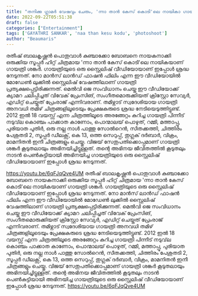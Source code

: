```yaml
---
title: "തനിക്കു ഗ്ലാമർ വേഷവും ചേരും, 'ന്നാ താൻ കേസ് കൊടി'ലെ നായികാ ഗായത്രി ശങ്കറിന്റെ ഗ്ലാമർ സ്റ്റൈലിഷ് ഫോട്ടോഷൂട്ട്"
date: 2022-09-22T05:51:38
draft: false
categories: ["Entertainment"]
tags: ['GAYATHRI SANKAR', 'naa than kesu kodu', 'photoshoot']
author: "Beaumaris"
---
```


രതീഷ് ബാലകൃഷ്ണൻ പൊതുവാൾ കുഞ്ചാക്കോ ബോബനെ നായകനാക്കി ഒരുക്കിയ സൂപ്പർ ഹിറ്റ് ചിത്രമായ 'ന്നാ താൻ കേസ് കൊടി'ലെ നായികയാണ് ഗായത്രി ശങ്കർ. ഗായത്രിയുടെ ഒരു സ്റ്റൈലിഷ് വീഡിയോയാണ് ഇപ്പോൾ ശ്രദ്ധ നേടുന്നത്. നോ മാൻസ് ലാൻഡ് ഫാഷൻ ഫിലിം എന്ന ഈ വീഡിയോയിൽ മോഡേൺ ലുക്കിൽ സ്റ്റൈലിഷ് വേഷത്തിലാണ് ഗായത്രി പ്രത്യക്ഷപ്പെട്ടിരിക്കുന്നത്. മെൽവി ജെ സംവിധാനം ചെയ്ത ഈ വീഡിയോക്ക് ക്യാമറ ചലിപ്പിച്ചത് വിവേക് പ്രേംസിങ്, സംഗീതമൊരുക്കിയത് ക്രിസ്റ്റോ സേവ്യർ, എഡിറ്റ് ചെയ്തത് പ്രേംരാജ് എന്നിവരാണ്. തമിഴ്നാട് സ്വദേശിയായ ഗായത്രി അനവധി തമിഴ് ചിത്രങ്ങളിലൂടെയും പ്രേക്ഷകരുടെ ശ്രദ്ധ നേടിയെടുത്തിട്ടുണ്ട്. 2012 ഇൽ 18 വയസ്സ് എന്ന ചിത്രത്തിലൂടെ അരങ്ങേറ്റം കുറിച്ച ഗായത്രി പിന്നീട് നടുവ്‌ല കൊഞ്ചം പാക്കാത കാണോം, പൊന്മാലയ് പൊഴുത്, റമ്മി, മത്താപ്പൂ, പുരിയാത പുതിർ, ഒരു നല്ല നാൾ പാത്തു സോൽറെൻ, സീതക്കത്തി, ചിത്തിരം പേശുതടി 2, സൂപ്പർ ഡീലക്സ്, കെ 13, ഒത്ത സെറുപ്പ്, തുഗ്ലക് ദർബാർ, വിക്രം, മാമനിതൻ ഇനീ ചിത്രങ്ങളും ചെയ്തു. വിജയ് സേതുപതിക്കൊപ്പമാണ് ഗായത്രി ശങ്കർ കൂടുതലായും അഭിനയിച്ചിട്ടുള്ളത്. തന്റെ അഭിനയ ജീവിതത്തിൽ കൂടുതലും നാടൻ പെൺകുട്ടിയായി അഭിനയിച്ച ഗായത്രിയുടെ ഒരു സ്റ്റൈലിഷ് വീഡിയോയാണ് ഇപ്പോൾ ശ്രദ്ധ നേടുന്നത്.

https://youtu.be/6qFJqQve4UM
രതീഷ് ബാലകൃഷ്ണൻ പൊതുവാൾ കുഞ്ചാക്കോ ബോബനെ നായകനാക്കി ഒരുക്കിയ സൂപ്പർ ഹിറ്റ് ചിത്രമായ 'ന്നാ താൻ കേസ് കൊടി'ലെ നായികയാണ് ഗായത്രി ശങ്കർ. ഗായത്രിയുടെ ഒരു സ്റ്റൈലിഷ് വീഡിയോയാണ് ഇപ്പോൾ ശ്രദ്ധ നേടുന്നത്. നോ മാൻസ് ലാൻഡ് ഫാഷൻ ഫിലിം എന്ന ഈ വീഡിയോയിൽ മോഡേൺ ലുക്കിൽ സ്റ്റൈലിഷ് വേഷത്തിലാണ് ഗായത്രി പ്രത്യക്ഷപ്പെട്ടിരിക്കുന്നത്. മെൽവി ജെ സംവിധാനം ചെയ്ത ഈ വീഡിയോക്ക് ക്യാമറ ചലിപ്പിച്ചത് വിവേക് പ്രേംസിങ്, സംഗീതമൊരുക്കിയത് ക്രിസ്റ്റോ സേവ്യർ, എഡിറ്റ് ചെയ്തത് പ്രേംരാജ് എന്നിവരാണ്. തമിഴ്നാട് സ്വദേശിയായ ഗായത്രി അനവധി തമിഴ് ചിത്രങ്ങളിലൂടെയും പ്രേക്ഷകരുടെ ശ്രദ്ധ നേടിയെടുത്തിട്ടുണ്ട്. 2012 ഇൽ 18 വയസ്സ് എന്ന ചിത്രത്തിലൂടെ അരങ്ങേറ്റം കുറിച്ച ഗായത്രി പിന്നീട് നടുവ്‌ല കൊഞ്ചം പാക്കാത കാണോം, പൊന്മാലയ് പൊഴുത്, റമ്മി, മത്താപ്പൂ, പുരിയാത പുതിർ, ഒരു നല്ല നാൾ പാത്തു സോൽറെൻ, സീതക്കത്തി, ചിത്തിരം പേശുതടി 2, സൂപ്പർ ഡീലക്സ്, കെ 13, ഒത്ത സെറുപ്പ്, തുഗ്ലക് ദർബാർ, വിക്രം, മാമനിതൻ ഇനീ ചിത്രങ്ങളും ചെയ്തു. വിജയ് സേതുപതിക്കൊപ്പമാണ് ഗായത്രി ശങ്കർ കൂടുതലായും അഭിനയിച്ചിട്ടുള്ളത്. തന്റെ അഭിനയ ജീവിതത്തിൽ കൂടുതലും നാടൻ പെൺകുട്ടിയായി അഭിനയിച്ച ഗായത്രിയുടെ ഒരു സ്റ്റൈലിഷ് വീഡിയോയാണ് ഇപ്പോൾ ശ്രദ്ധ നേടുന്നത്. https://youtu.be/6qFJqQve4UM
